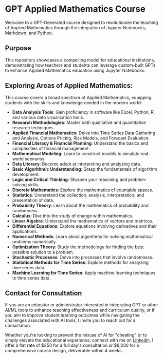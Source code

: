# GPT Applied Mathematics Course
Welcome to a GPT-Generated course designed to revolutionize the teaching of Applied Mathematics through the integration of Jupyter Notebooks, Markdown, and Python.

## Purpose
This repository showcases a compelling model for educational institutions, demonstrating how teachers and students can leverage custom-built GPTs to enhance Applied Mathematics education using Jupyter Notebooks.

## Exploring Areas of Applied Mathematics:
This course covers a broad spectrum of Applied Mathematics, equipping students with the skills and knowledge needed in the modern world:

- **Data Analysis Tools**: Gain proficiency in software like Excel, Python, R, and various data visualization tools.
- **Research Methodologies**: Master both qualitative and quantitative research techniques.
- **Applied Financial Mathematics**: Delve into Time Series Data Gathering and Analysis, Options Pricing, Risk Models, and Forecast Evaluation.
- **Financial Literacy & Financial Planning**: Understand the basics and complexities of financial management.
- **Mathematical Modeling**: Learn to construct models to simulate real-world scenarios.
- **Data Literacy**: Become adept at interpreting and analyzing data.
- **Basic Algorithmic Understanding**: Grasp the fundamentals of algorithm development.
- **Logic and Critical Thinking**: Sharpen your reasoning and problem-solving skills.
- **Discrete Mathematics**: Explore the mathematics of countable spaces.
- **Statistics**: Understand the collection, analysis, interpretation, and presentation of data.
- **Probability Theory**: Learn about the mathematics of probability and randomness.
- **Calculus**: Dive into the study of change within mathematics.
- **Linear Algebra**: Understand the mathematics of vectors and matrices.
- **Differential Equations**: Explore equations involving derivatives and their applications.
- **Numerical Methods**: Learn about algorithms for solving mathematical problems numerically.
- **Optimization Theory**: Study the methodology for finding the best possible solution to a problem.
- **Stochastic Processes**: Delve into processes that involve randomness.
- **Statistical Methods for Time Series**: Explore methods for analyzing time series data.
- **Machine Learning for Time Series**: Apply machine learning techniques to time series data.

## Contact for Consultation
If you are an educator or administrator interested in integrating GPT or other AI/ML tools to enhance teaching effectiveness and curriculum quality, or if you aim to improve student learning outcomes while navigating the challenges associated with AI tools, I invite you to reach out for a consultation. 

Whether you're looking to prevent the misuse of AI for "cheating" or to simply elevate the educational experience, connect with me on [Linkedin](https://www.linkedin.com/in/brett-hans-mcmurdy/). I offer a flat rate of $250 for a full day's consultation or $8,000 for a comprehensive course design, deliverable within 4 weeks.
